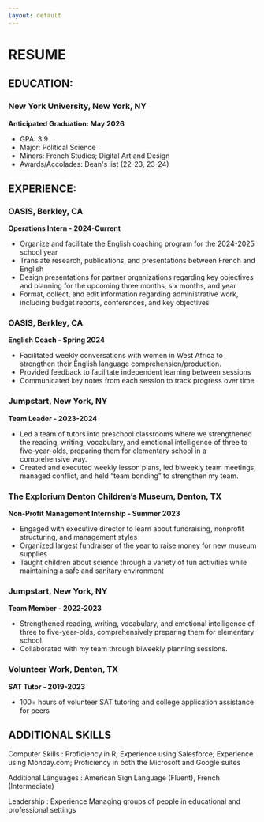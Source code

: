 ```yaml
---
layout: default
---
```

# RESUME
## EDUCATION:
### New York University, New York, NY 
**Anticipated Graduation: May 2026**
* GPA: 3.9
* Major: Political Science
* Minors: French Studies; Digital Art and Design
* Awards/Accolades: Dean's list (22-23, 23-24)


## EXPERIENCE:

### OASIS, Berkley, CA
**Operations Intern - 2024-Current**
* Organize and facilitate the English coaching program for the 2024-2025 school year
* Translate research, publications, and presentations between French and English
* Design presentations for partner organizations regarding key objectives and planning for the upcoming three months, six months, and year
* Format, collect, and edit information regarding administrative work, including budget reports, conferences, and key objectives


### OASIS, Berkley, CA
**English Coach - Spring 2024**
* Facilitated weekly conversations with women in West Africa to strengthen their English language comprehension/production.
* Provided feedback to facilitate independent learning between sessions
* Communicated key notes from each session to track progress over time


### Jumpstart, New York, NY        
**Team Leader - 2023-2024**
* Led a team of tutors into preschool classrooms where we strengthened the reading, writing, vocabulary, and emotional intelligence of three to five-year-olds, preparing them for elementary school in a comprehensive way. 
* Created and executed weekly lesson plans, led biweekly team meetings, managed conflict, and held “team bonding” to strengthen my team.


### The Explorium Denton Children’s Museum, Denton, TX        
**Non-Profit Management Internship - Summer 2023**
* Engaged with executive director to learn about fundraising, nonprofit structuring, and management styles
* Organized largest fundraiser of the year to raise money for new museum supplies
* Taught children about science through a variety of fun activities while maintaining a safe and sanitary environment


### Jumpstart, New York, NY        
**Team Member - 2022-2023**
* Strengthened reading, writing, vocabulary, and emotional intelligence of three to five-year-olds, comprehensively preparing them for elementary school. 
* Collaborated with my team through biweekly planning sessions.


### Volunteer Work, Denton, TX                
**SAT Tutor - 2019-2023**
* 100+ hours of volunteer SAT tutoring and college application assistance for peers


## ADDITIONAL SKILLS

Computer Skills
: Proficiency in R; Experience using Salesforce; Experience using Monday.com; Proficiency in both the Microsoft and Google suites

Additional Languages
: American Sign Language (Fluent), French (Intermediate) 

Leadership
: Experience Managing groups of people in educational and professional settings

